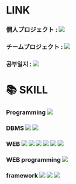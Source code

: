  # LINK
 ### 個人プロジェクト : <a href="https://github.com/Joyfuler/game-i_japanese"><img src="https://img.shields.io/badge/[Game­―i :: ゲームレビュー・コミュニティ統合型サイト]-FF0000?style=for-the-badge&logo=github&logoColor=white"/></a>
 ### チームプロジェクト : <a href="https://github.com/Joyfuler/Adventure_World_japanese"><img src="https://img.shields.io/badge/[Adventure World :: 遊園地のチケット予約・決済とレビュー投稿サイト]-009900?style=for-the-badge&logo=github&logoColor=white"/></a>
 ### 공부일지 : <a href="https://github.com/Joyfuler/webPro/tree/main/note"><img src="https://img.shields.io/badge/日記-0000FF?style=for-the-badge&logo=github&logoColor=white"/></a>

 # 📚 SKILL

 ### Programming <img src="https://img.shields.io/badge/java-007396?style=for-the-badge&logo=eclipse&logoColor=white">

 ### DBMS <img src="https://img.shields.io/badge/oracle-F80000?style=for-the-badge&logo=oracle&logoColor=white"> <img src="https://img.shields.io/badge/mysql-4479A1?style=for-the-badge&logo=mysql&logoColor=white">

 ### WEB <img src="https://img.shields.io/badge/html-E34F26?style=for-the-badge&logo=html5&logoColor=white"> <img src="https://img.shields.io/badge/css-1572B6?style=for-the-badge&logo=css3&logoColor=white"> <img src="https://img.shields.io/badge/bootstrap-7952B3?style=for-the-badge&logo=bootstrap&logoColor=white"> <img src="https://img.shields.io/badge/javascript-F7DF1E?style=for-the-badge&logo=javascript&logoColor=black"> <img src="https://img.shields.io/badge/jquery-0769AD?style=for-the-badge&logo=jquery&logoColor=white"> <img src="https://img.shields.io/badge/react-61DAFB?style=for-the-badge&logo=react&logoColor=black">

 ### WEB programming <img src="https://img.shields.io/badge/JSP-db46ca?style=for-the-badge&logo=eclipse&logoColor=white">

 ### framework <img src="https://img.shields.io/badge/Spring-6DB33F?style=for-the-badge&logo=Spring&logoColor=white"> <img src="https://img.shields.io/badge/-SPRING_BOOT-36d975?style=for-the-badge&logo=spring&logoColor=white"/> <img src="https://img.shields.io/badge/-myBatis-FF7A00?style=for-the-badge&logo=hibernate&logoColor=white"/>
